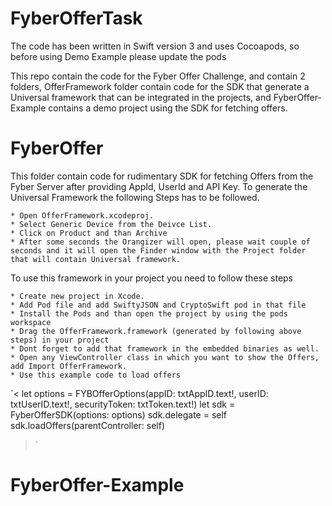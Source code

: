 # FyberOfferTask
The code has been written in Swift version 3 and uses Cocoapods, so before using Demo Example please update the pods

This repo contain the code for the Fyber Offer Challenge, and contain 2 folders, OfferFramework folder contain code for the SDK that generate a Universal framework that can be integrated in the projects, and FyberOffer-Example contains a demo project using the SDK for fetching offers.


# FyberOffer

This folder contain code for rudimentary SDK for fetching Offers from the Fyber Server after providing AppId, UserId and API Key. To generate the Universal Framework the following Steps has to be followed.


    * Open OfferFramework.xcodeproj.
    * Select Generic Device from the Deivce List.
    * Click on Product and than Archive
    * After some seconds the Orangizer will open, please wait couple of seconds and it will open the Finder window with the Project folder that will contain Universal framework.

To use this framework in your project you need to follow these steps

    * Create new project in Xcode.
    * Add Pod file and add SwiftyJSON and CryptoSwift pod in that file
    * Install the Pods and than open the project by using the pods workspace
    * Drag the OfferFramework.framework (generated by following above steps) in your project
    * Dont forget to add that framework in the embedded binaries as well.
    * Open any ViewController class in which you want to show the Offers, add Import OfferFramework.
    * Use this example code to load offers
`<
let options = FYBOfferOptions(appID: txtAppID.text!, userID: txtUserID.text!, securityToken: txtToken.text!)
let sdk = FyberOfferSDK(options: options)
sdk.delegate = self
sdk.loadOffers(parentController: self)
>`

# FyberOffer-Example

